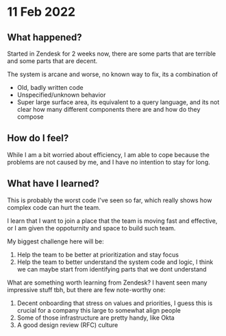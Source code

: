 # 11 Feb 2022

## What happened?

Started in Zendesk for 2 weeks now, there are some parts that are terrible and some parts that are decent.

The system is arcane and worse, no known way to fix, its a combination of 
* Old, badly written code
* Unspecified/unknown behavior
* Super large surface area, its equivalent to a query language, and its not clear how many different components there are and how do they compose

## How do I feel?
While I am a bit worried about efficiency, I am able to cope because the problems are not caused by me, and I have no intention to stay for long.

## What have I learned?
This is probably the worst code I've seen so far, which really shows how complex code can hurt the team.

I learn that I want to join a place that the team is moving fast and effective, or I am given the oppoturnity and space to build such team.

My biggest challenge here will be:

1. Help the team to be better at prioritization and stay focus
2. Help the team to better understand the system code and logic, I think we can maybe start from identifying parts that we dont understand

What are something worth learning from Zendesk?
I havent seen many impressive stuff tbh, but there are few note-worthy one:
1. Decent onboarding that stress on values and priorities, I guess this is crucial for a company this large to somewhat align people
2. Some of those infrastructure are pretty handy, like Okta
3. A good design review (RFC) culture